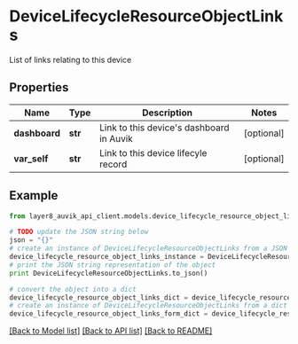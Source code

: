 # DeviceLifecycleResourceObjectLinks

List of links relating to this device

## Properties
Name | Type | Description | Notes
------------ | ------------- | ------------- | -------------
**dashboard** | **str** | Link to this device&#39;s dashboard in Auvik | [optional] 
**var_self** | **str** | Link to this device lifecyle record | [optional] 

## Example

```python
from layer8_auvik_api_client.models.device_lifecycle_resource_object_links import DeviceLifecycleResourceObjectLinks

# TODO update the JSON string below
json = "{}"
# create an instance of DeviceLifecycleResourceObjectLinks from a JSON string
device_lifecycle_resource_object_links_instance = DeviceLifecycleResourceObjectLinks.from_json(json)
# print the JSON string representation of the object
print DeviceLifecycleResourceObjectLinks.to_json()

# convert the object into a dict
device_lifecycle_resource_object_links_dict = device_lifecycle_resource_object_links_instance.to_dict()
# create an instance of DeviceLifecycleResourceObjectLinks from a dict
device_lifecycle_resource_object_links_form_dict = device_lifecycle_resource_object_links.from_dict(device_lifecycle_resource_object_links_dict)
```
[[Back to Model list]](../README.md#documentation-for-models) [[Back to API list]](../README.md#documentation-for-api-endpoints) [[Back to README]](../README.md)


